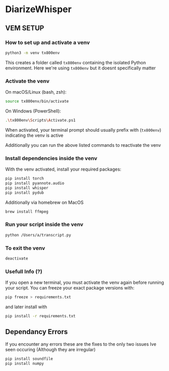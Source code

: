 # DiarizeWhisper

## VEM SETUP

### How to set up and activate a venv

```bash
python3 -m venv tx800env
```

This creates a folder called `tx800env` containing the isolated Python environment.
Here we're using `tx800env` but it doesnt specifically matter


### Activate the venv

On macOS/Linux (bash, zsh):

```bash
source tx800env/bin/activate
```

On Windows (PowerShell):

```bash
.\tx800env\Scripts\Activate.ps1
```

When activated, your terminal prompt should usually prefix with (`tx800env`) indicating the venv is active

Additionally you can run the above listed commands to reactivate the venv

### Install dependencies inside the venv

With the venv activated, install your required packages:

```bash
pip install torch
pip install pyannote.audio
pip install whisper
pip install pydub
```

Additionally via homebrew on MacOS

```bash
brew install ffmpeg
```

### Run your script inside the venv

```bash
python /Users/a/transcript.py
```


### To exit the venv

```bash
deactivate
```

### Usefull Info (?)

If you open a new terminal, you must activate the venv again before running your script.
You can freeze your exact package versions with:

```bash
pip freeze > requirements.txt
```

and later install with

```bash
pip install -r requirements.txt
```

## Dependancy Errors

If you encounter any errors these are the fixes to the only two issues Ive seen occuring (Although they are irregular)

```bash
pip install soundfile
pip install numpy
```
